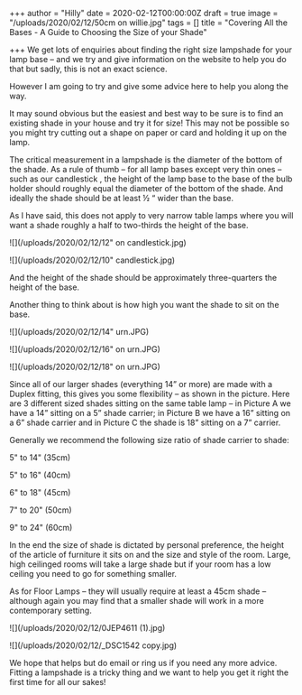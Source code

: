+++
author = "Hilly"
date = 2020-02-12T00:00:00Z
draft = true
image = "/uploads/2020/02/12/50cm on willie.jpg"
tags = []
title = "Covering All the Bases - A Guide to Choosing the Size of your Shade"

+++
We get lots of enquiries about finding the right size lampshade for your lamp base – and we try and give information on the website to help you do that but sadly, this is not an exact science.

However I am going to try and give some advice here to help you along the way.

It may sound obvious but the easiest and best way to be sure is to find an existing shade in your house and try it for size! This may not be possible so you might try cutting out a shape on paper or card and holding it up on the lamp.

The critical measurement in a lampshade is the diameter of the bottom of the shade. As a rule of thumb – for all lamp bases except very thin ones – such as our candlestick , the height of the lamp base to the base of the bulb holder should roughly equal the diameter of the bottom of the shade. And ideally the shade should be at least ½ “ wider than the base.

As I have said, this does not apply to very narrow table lamps where you will want a shade roughly a half to two-thirds the height of the base.

![](/uploads/2020/02/12/12" on candlestick.jpg)

![](/uploads/2020/02/12/10" candlestick.jpg)

And the height of the shade should be approximately three-quarters the height of the base.

Another thing to think about is how high you want the shade to sit on the base.

![](/uploads/2020/02/12/14" urn.JPG)

![](/uploads/2020/02/12/16" on urn.JPG)

![](/uploads/2020/02/12/18" on urn.JPG)

Since all of our larger shades (everything 14” or more) are made with a Duplex fitting, this gives you some flexibility – as shown in the picture. Here are 3 different sized shades sitting on the same table lamp – in Picture A we have a 14” sitting on a 5” shade carrier; in Picture B we have a 16” sitting on a 6” shade carrier and in Picture C the shade is 18” sitting on a 7” carrier.

Generally we recommend the following size ratio of shade carrier to shade:

5" to 14" (35cm)

5" to 16" (40cm)

6" to 18" (45cm)

7" to 20" (50cm)

9" to 24" (60cm)

In the end the size of shade is dictated by personal preference, the height of the article of furniture it sits on and the size and style of the room. Large, high ceilinged rooms will take a large shade but if your room has a low ceiling you need to go for something smaller.

As for Floor Lamps – they will usually require at least a 45cm shade – although again you may find that a smaller shade will work in a more contemporary setting.

![](/uploads/2020/02/12/0JEP4611 (1).jpg)

![](/uploads/2020/02/12/_DSC1542 copy.jpg)

We hope that helps but do email or ring us if you need any more advice.  Fitting a lampshade is a tricky thing and we want to help you get it right the first time for all our sakes!